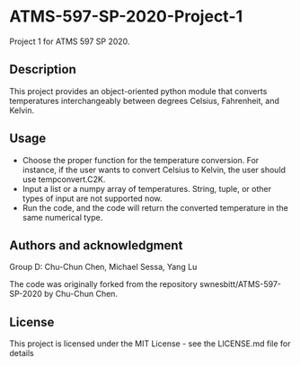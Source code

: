 # ATMS-597-SP-2020-Project-1
Project 1 for ATMS 597 SP 2020.

## Description 
This project provides an object-oriented python module that converts temperatures interchangeably between degrees Celsius, Fahrenheit, and Kelvin.

## Usage
*  Choose the proper function for the temperature conversion. For instance, if the user wants to convert Celsius to Kelvin, the user should use tempconvert.C2K.
*  Input a list or a numpy array of temperatures. String, tuple, or other types of input are not supported now.
*  Run the code, and the code will return the converted temperature in the same numerical type.

## Authors and acknowledgment
Group D: Chu-Chun Chen, Michael Sessa, Yang Lu

The code was originally forked from the repository swnesbitt/ATMS-597-SP-2020 by Chu-Chun Chen.

## License
This project is licensed under the MIT License - see the LICENSE.md file for details
